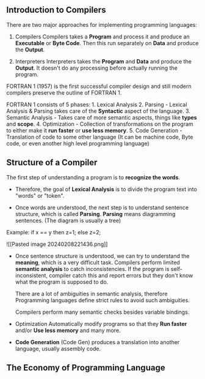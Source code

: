## Introduction to Compilers

There are two major approaches for implementing programming languages:
1. Compilers
	Compilers takes a __Program__ and process it and produce an __Executable__ or __Byte Code__. Then this run separately on __Data__ and produce the __Output__.


2. Interpreters
	Interpreters takes the __Program__ and __Data__ and produce the __Output__.
	It doesn't do any processing before actually running the program. 

FORTRAN 1 (1957) is the first successful compiler design and still modern compilers preserve the outline of FORTRAN 1. 

FORTRAN 1 consists of 5 phases:
	1. Lexical Analysis
	2. Parsing
		- Lexical Analysis & Parsing takes care of the __Syntactic__ aspect of the language. 
	3. Semantic Analysis
		- Takes care of more semantic aspects, things like __types__ and __scope__.
	4. Optimization
		- Collection of transformations on the program to either make it __run faster__ or __use less memory__.
	5. Code Generation
		- Translation of code to some other language (It can be machine code, Byte code, or even another high level programming language)

## Structure of a Compiler

The first step of understanding a program is to __recognize the words__.

- Therefore, the goal of __Lexical Analysis__ is to divide the program text into "words" or "token". 

- Once words are understood, the next step is to understand sentence structure, which is called __Parsing__.
	__Parsing__ means diagramming sentences. (The diagram is usually a tree)

Example:
	if x == y then z=1; else z=2;

![[Pasted image 20240208221436.png]]

- Once sentence structure is understood, we can try to understand the __meaning__, which is a very difficult task.
	Compilers perform limited __semantic analysis__ to catch inconsistencies.
	If the program is self-inconsistent, compiler catch this and report errors but they don't know what the program is supposed to do.

	There are a lot of ambiguities in semantic analysis, therefore Programming languages define strict rules to avoid such ambiguities.

	Compilers perform many semantic checks besides variable bindings.

- Optimization Automatically modify programs so that they __Run faster__ and/or __Use less memory__ and many more.

- __Code Generation__ (Code Gen) produces a translation into another language, usually assembly code.

## The Economy of Programming Language



